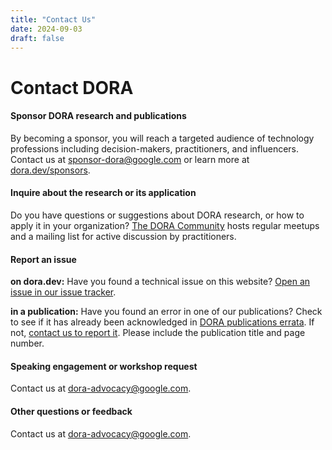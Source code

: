 ```yaml
---
title: "Contact Us"
date: 2024-09-03
draft: false
---
```

# Contact DORA
#### Sponsor DORA research and publications
By becoming a sponsor, you will reach a targeted audience of technology professions including decision-makers, practitioners, and influencers. Contact us at [sponsor-dora@google.com](mailto:sponsor-dora@google.com) or learn more at [dora.dev/sponsors](https://dora.dev/sponsors).

#### Inquire about the research or its application
Do you have questions or suggestions about DORA research, or how to apply it in your organization? [The DORA Community](https://dora.community) hosts regular meetups and a mailing list for active discussion by practitioners.

#### Report an issue
**on dora.dev:** Have you found a technical issue on this website? [Open an issue in our issue tracker](https://github.com/dora-team/dora.dev/issues).

**in a publication:** Have you found an error in one of our publications? Check to see if it has already been acknowledged in [DORA publications errata](/publications/errata/). If not, [contact us to report it](mailto:dora-advocacy@google.com?subject=DORA+Publication+error+report). Please include the publication title and page number.

#### Speaking engagement or workshop request
Contact us at [dora-advocacy@google.com](mailto:dora-advocacy@google.com?subject=Speaking+engagement+or+workshop+request).

#### Other questions or feedback
Contact us at [dora-advocacy@google.com](mailto:dora-advocacy@google.com).
